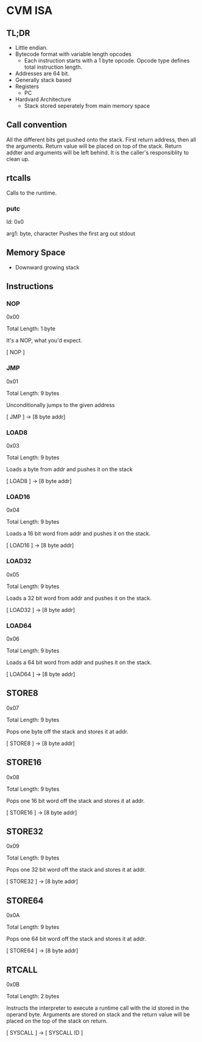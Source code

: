 # CVM ISA

## TL;DR
* Little endian.
* Bytecode format with variable length opcodes
    * Each instruction starts with a 1 byte opcode. Opcode type defines total instruction length.
* Addresses are 64 bit.
* Generally stack based
* Registers
    * PC
* Hardvard Architecture
    * Stack stored seperately from main memory space

## Call convention

All the different bits get pushed onto the stack. First return address, then all the arguments. Return value will be placed on top of the stack. Return addter and arguments will be left behind. It is the caller's responsiblity to clean up.

## rtcalls

Calls to the runtime.

### putc
Id: 0x0

arg1: byte, character
Pushes the first arg out stdout

## Memory Space

* Downward growing stack

## Instructions

### NOP
0x00

Total Length: 1 byte

It's a NOP, what you'd expect.

[ NOP ]

### JMP
0x01

Total Length: 9 bytes

Unconditionally jumps to the given address

[ JMP ] -> [8 byte addr]

### LOAD8
0x03

Total Length: 9 bytes

Loads a byte from addr and pushes it on the stack

[ LOAD8 ] -> [8 byte addr]

### LOAD16
0x04

Total Length: 9 bytes

Loads a 16 bit word from addr and pushes it on the stack.

[ LOAD16 ] -> [8 byte addr]

### LOAD32
0x05

Total Length: 9 bytes

Loads a 32 bit word from addr and pushes it on the stack.

[ LOAD32 ] -> [8 byte addr]

### LOAD64
0x06

Total Length: 9 bytes

Loads a 64 bit word from addr and pushes it on the stack.

[ LOAD64 ] -> [8 byte addr]

## STORE8
0x07

Total Length: 9 bytes

Pops one byte off the stack and stores it at addr.

[ STORE8 ] -> [8 byte addr]

## STORE16
0x08

Total Length: 9 bytes

Pops one 16 bit word off the stack and stores it at addr.

[ STORE16 ] -> [8 byte addr]

## STORE32
0x09

Total Length: 9 bytes

Pops one 32 bit word off the stack and stores it at addr.

[ STORE32 ] -> [8 byte addr]

## STORE64
0x0A

Total Length: 9 bytes

Pops one 64 bit word off the stack and stores it at addr.

[ STORE64 ] -> [8 byte addr]

## RTCALL
0x0B

Total Length: 2 bytes

Instructs the interpreter to execute a runtime call with the id stored in the operand byte. Arguments are stored on stack and the return value will be placed on the top of the stack on return.

[ SYSCALL ] -> [ SYSCALL ID ]


